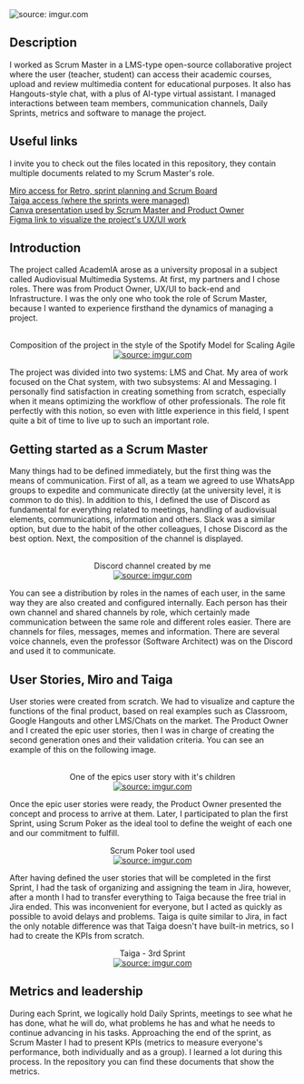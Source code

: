 <img src="https://i.imgur.com/uD3JRBX.png" title="source: imgur.com" />
<h2>Description</h2>
I worked as Scrum Master in a LMS-type open-source collaborative project where the user (teacher, student) can access their academic courses, upload and review multimedia content for educational purposes. It also has Hangouts-style chat, with a plus of AI-type virtual assistant. I managed interactions between team members, communication channels, Daily Sprints, metrics and software to manage the project.
<h2>Useful links</h2>
I invite you to check out the files located in this repository, they contain multiple documents related to my Scrum Master's role.

[Miro access for Retro, sprint planning and Scrum Board](https://miro.com/app/board/uXjVPivm5mw=/?share_link_id=10911426886)<br />
[Taiga access (where the sprints were managed)](https://tree.taiga.io/project/xlgabriel-academia-chat/taskboard/sprint-3-2264)<br />
[Canva presentation used by Scrum Master and Product Owner](https://www.canva.com/design/DAFbnIWeqeU/kVboGF-K5qgdsqGqs0-ULA/edit?utm_content=DAFbnIWeqeU&utm_campaign=designshare&utm_medium=link2&utm_source=sharebutton)<br />
[Figma link to visualize the project's UX/UI work](https://www.figma.com/file/ubbu0RB49jOrYJi1Na42e9/Proyecto-SMA---UX-%2F-UI-Designers?type=design&node-id=2%3A2&mode=design&t=b9r58Y87XUbTtbyH-1)

<h2>Introduction</h2>
The project called AcademIA arose as a university proposal in a subject called Audiovisual Multimedia Systems. At first, my partners and I chose roles. There was from Product Owner, UX/UI to back-end and Infrastructure. I was the only one who took the role of Scrum Master, because I wanted to experience firsthand the dynamics of managing a project.
<br /><br />

<p align="center">
Composition of the project in the style of the Spotify Model for Scaling Agile <br/>
<a href="https://imgur.com/Dki75ZP"><img src="https://i.imgur.com/Dki75ZP.jpg" title="source: imgur.com" /></a>
<br />
<p align="left">
The project was divided into two systems: LMS and Chat. My area of ​​work focused on the Chat system, with two subsystems: AI and Messaging.
I personally find satisfaction in creating something from scratch, especially when it means optimizing the workflow of other professionals. The role fit perfectly with this notion, so even with little experience in this field, I spent quite a bit of time to live up to such an important role.

<h2>Getting started as a Scrum Master</h2>
Many things had to be defined immediately, but the first thing was the means of communication. First of all, as a team we agreed to use WhatsApp groups to expedite and communicate directly (at the university level, it is common to do this). In addition to this, I defined the use of Discord as fundamental for everything related to meetings, handling of audiovisual elements, communications, information and others. Slack was a similar option, but due to the habit of the other colleagues, I chose Discord as the best option. Next, the composition of the channel is displayed.<br/><br />
<p align="center">
Discord channel created by me<br/>
<a href="https://imgur.com/AUUAxJO"><img src="https://i.imgur.com/AUUAxJO.png" title="source: imgur.com" /></a>
<br />
<p align="left">
You can see a distribution by roles in the names of each user, in the same way they are also created and configured internally. Each person has their own channel and shared channels by role, which certainly made communication between the same role and different roles easier. There are channels for files, messages, memes and information. There are several voice channels, even the professor (Software Architect) was on the Discord and used it to communicate.

<h2>User Stories, Miro and Taiga</h2>
User stories were created from scratch. We had to visualize and capture the functions of the final product, based on real examples such as Classroom, Google Hangouts and other LMS/Chats on the market. The Product Owner and I created the epic user stories, then I was in charge of creating the second generation ones and their validation criteria. You can see an example of this on the following image.<br /><br />
<p align="center">
One of the epics user story with it's children<br/>
<a href="https://imgur.com/NN4eOV7"><img src="https://i.imgur.com/NN4eOV7.png" title="source: imgur.com" /></a>
<br />
<p align="left">
Once the epic user stories were ready, the Product Owner presented the concept and process to arrive at them. Later, I participated to plan the first Sprint, using Scrum Poker as the ideal tool to define the weight of each one and our commitment to fulfill.
<p align="center">
Scrum Poker tool used<br/>
<a href="https://imgur.com/TdQZprY"><img src="https://i.imgur.com/TdQZprY.png" title="source: imgur.com" /></a>
<br />
<p align="left">
After having defined the user stories that will be completed in the first Sprint, I had the task of organizing and assigning the team in Jira, however, after a month I had to transfer everything to Taiga because the free trial in Jira ended. This was inconvenient for everyone, but I acted as quickly as possible to avoid delays and problems. Taiga is quite similar to Jira, in fact the only notable difference was that Taiga doesn't have built-in metrics, so I had to create the KPIs from scratch.
<p align="center">
Taiga - 3rd Sprint<br/>
<a href="https://imgur.com/aAgRFCv"><img src="https://i.imgur.com/aAgRFCv.png" title="source: imgur.com" /></a>
<br />
<p align="left">
  
<h2>Metrics and leadership</h2>

During each Sprint, we logically hold Daily Sprints, meetings to see what he has done, what he will do, what problems he has and what he needs to continue advancing in his tasks. Approaching the end of the sprint, as Scrum Master I had to present KPIs (metrics to measure everyone's performance, both individually and as a group). I learned a lot during this process. In the repository you can find these documents that show the metrics.
